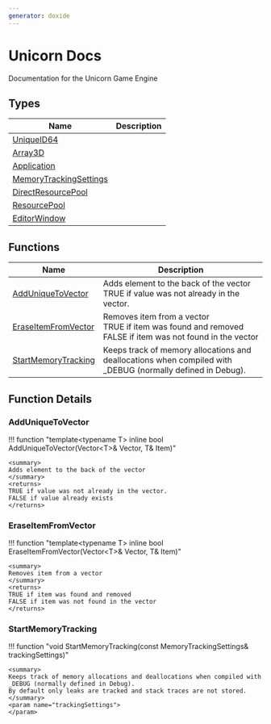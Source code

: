 ```yaml
---
generator: doxide
---
```



# Unicorn Docs

Documentation for the Unicorn Game Engine

## Types

| Name | Description |
| ---- | ----------- |
| [UniqueID64](UniqueID64.md) |  |
| [Array3D](Array3D.md) |  |
| [Application](Application.md) |  |
| [MemoryTrackingSettings](MemoryTrackingSettings.md) |  |
| [DirectResourcePool](DirectResourcePool.md) |  |
| [ResourcePool](ResourcePool.md) |  |
| [EditorWindow](EditorWindow.md) |  |

## Functions

| Name | Description |
| ---- | ----------- |
| [AddUniqueToVector](#AddUniqueToVector) | <summary> Adds element to the back of the vector </summary> <returns> TRUE if value was not already in the vector. |
| [EraseItemFromVector](#EraseItemFromVector) | <summary> Removes item from a vector </summary> <returns> TRUE if item was found and removed FALSE if item was not found in the vector </returns>  |
| [StartMemoryTracking](#StartMemoryTracking) | <summary> Keeps track of memory allocations and deallocations when compiled with _DEBUG (normally defined in Debug). |

## Function Details

### AddUniqueToVector<a name="AddUniqueToVector"></a>
!!! function "template&lt;typename T&gt; inline bool AddUniqueToVector(Vector&lt;T&gt;&amp; Vector, T&amp; Item)"

    <summary>
    Adds element to the back of the vector
    </summary>
    <returns>
    TRUE if value was not already in the vector.
    FALSE if value already exists
    </returns>
    

### EraseItemFromVector<a name="EraseItemFromVector"></a>
!!! function "template&lt;typename T&gt; inline bool EraseItemFromVector(Vector&lt;T&gt;&amp; Vector, T&amp; Item)"

    <summary>
    Removes item from a vector
    </summary>
    <returns>
    TRUE if item was found and removed
    FALSE if item was not found in the vector
    </returns>
    

### StartMemoryTracking<a name="StartMemoryTracking"></a>
!!! function "void StartMemoryTracking(const MemoryTrackingSettings&amp; trackingSettings)"

    <summary>
    Keeps track of memory allocations and deallocations when compiled with _DEBUG (normally defined in Debug).
    By default only leaks are tracked and stack traces are not stored.
    </summary>
    <param name="trackingSettings">
    </param>
    

